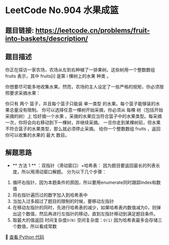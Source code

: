 # LeetCode No.904 水果成篮

## 题目链接: https://leetcode.cn/problems/fruit-into-baskets/description/

## 题目描述
你正在探访一家农场，农场从左到右种植了一排果树。这些树用一个整数数组 fruits 表示，其中 fruits[i] 是第 i 棵树上的水果 种类 。

你想要尽可能多地收集水果。然而，农场的主人设定了一些严格的规矩，你必须按照要求采摘水果：

你只有 两个 篮子，并且每个篮子只能装 单一类型 的水果。每个篮子能够装的水果总量没有限制。
你可以选择任意一棵树开始采摘，你必须从 每棵 树（包括开始采摘的树）上 恰好摘一个水果 。采摘的水果应当符合篮子中的水果类型。每采摘一次，你将会向右移动到下一棵树，并继续采摘。
一旦你走到某棵树前，但水果不符合篮子的水果类型，那么就必须停止采摘。
给你一个整数数组 fruits ，返回你可以收集的水果的 最大 数目。

## 解题思路
- ** 方法 1 ** ：双指针（滑动窗口）+哈希表：
因为题目要返回最长的列表长度，所以用滑动窗口解题。
分为以下几个步骤：
1. 循环右指针，因为本题条件的原因，所以要用enumerate同时跟踪index和数值
2. 将右指针遍历过的数字加入到哈希表中
3. 当加入过多超过了题目的限制的时候，要移动左指针
4. 在移动左指针的同时，先进行哈希表的减少，如果哈希表内数值减为0，则弹出这个数值，然后再进行左指针的移动，直到左指针移动到满足题目条件。
5. 取最大的值返回
时间复杂度`O(N)` 
空间复杂度：`O(1)` 因为哈希表最多会存储三个数值，所以看成常数

📌 [查看 Python 代码](../solutions/python/No_904_水果成篮.py)